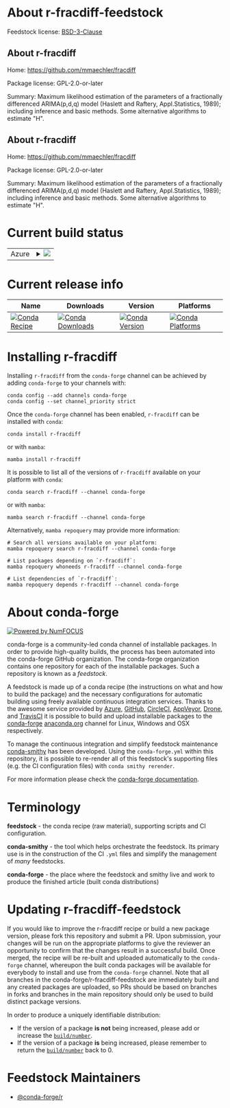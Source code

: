 About r-fracdiff-feedstock
==========================

Feedstock license: [BSD-3-Clause](https://github.com/conda-forge/r-fracdiff-feedstock/blob/main/LICENSE.txt)


About r-fracdiff
----------------

Home: https://github.com/mmaechler/fracdiff

Package license: GPL-2.0-or-later

Summary: Maximum likelihood estimation of the parameters of a fractionally differenced ARIMA(p,d,q) model (Haslett and Raftery, Appl.Statistics, 1989); including inference and basic methods.  Some alternative algorithms to estimate "H".

About r-fracdiff
----------------

Home: https://github.com/mmaechler/fracdiff

Package license: GPL-2.0-or-later

Summary: Maximum likelihood estimation of the parameters of a fractionally differenced ARIMA(p,d,q) model (Haslett and Raftery, Appl.Statistics, 1989); including inference and basic methods.  Some alternative algorithms to estimate "H".

Current build status
====================


<table>
    
  <tr>
    <td>Azure</td>
    <td>
      <details>
        <summary>
          <a href="https://dev.azure.com/conda-forge/feedstock-builds/_build/latest?definitionId=1154&branchName=main">
            <img src="https://dev.azure.com/conda-forge/feedstock-builds/_apis/build/status/r-fracdiff-feedstock?branchName=main">
          </a>
        </summary>
        <table>
          <thead><tr><th>Variant</th><th>Status</th></tr></thead>
          <tbody><tr>
              <td>linux_64_r_base4.2</td>
              <td>
                <a href="https://dev.azure.com/conda-forge/feedstock-builds/_build/latest?definitionId=1154&branchName=main">
                  <img src="https://dev.azure.com/conda-forge/feedstock-builds/_apis/build/status/r-fracdiff-feedstock?branchName=main&jobName=linux&configuration=linux%20linux_64_r_base4.2" alt="variant">
                </a>
              </td>
            </tr><tr>
              <td>linux_64_r_base4.3</td>
              <td>
                <a href="https://dev.azure.com/conda-forge/feedstock-builds/_build/latest?definitionId=1154&branchName=main">
                  <img src="https://dev.azure.com/conda-forge/feedstock-builds/_apis/build/status/r-fracdiff-feedstock?branchName=main&jobName=linux&configuration=linux%20linux_64_r_base4.3" alt="variant">
                </a>
              </td>
            </tr><tr>
              <td>linux_aarch64_r_base4.2</td>
              <td>
                <a href="https://dev.azure.com/conda-forge/feedstock-builds/_build/latest?definitionId=1154&branchName=main">
                  <img src="https://dev.azure.com/conda-forge/feedstock-builds/_apis/build/status/r-fracdiff-feedstock?branchName=main&jobName=linux&configuration=linux%20linux_aarch64_r_base4.2" alt="variant">
                </a>
              </td>
            </tr><tr>
              <td>linux_aarch64_r_base4.3</td>
              <td>
                <a href="https://dev.azure.com/conda-forge/feedstock-builds/_build/latest?definitionId=1154&branchName=main">
                  <img src="https://dev.azure.com/conda-forge/feedstock-builds/_apis/build/status/r-fracdiff-feedstock?branchName=main&jobName=linux&configuration=linux%20linux_aarch64_r_base4.3" alt="variant">
                </a>
              </td>
            </tr><tr>
              <td>linux_ppc64le_r_base4.2</td>
              <td>
                <a href="https://dev.azure.com/conda-forge/feedstock-builds/_build/latest?definitionId=1154&branchName=main">
                  <img src="https://dev.azure.com/conda-forge/feedstock-builds/_apis/build/status/r-fracdiff-feedstock?branchName=main&jobName=linux&configuration=linux%20linux_ppc64le_r_base4.2" alt="variant">
                </a>
              </td>
            </tr><tr>
              <td>linux_ppc64le_r_base4.3</td>
              <td>
                <a href="https://dev.azure.com/conda-forge/feedstock-builds/_build/latest?definitionId=1154&branchName=main">
                  <img src="https://dev.azure.com/conda-forge/feedstock-builds/_apis/build/status/r-fracdiff-feedstock?branchName=main&jobName=linux&configuration=linux%20linux_ppc64le_r_base4.3" alt="variant">
                </a>
              </td>
            </tr><tr>
              <td>osx_64_r_base4.2</td>
              <td>
                <a href="https://dev.azure.com/conda-forge/feedstock-builds/_build/latest?definitionId=1154&branchName=main">
                  <img src="https://dev.azure.com/conda-forge/feedstock-builds/_apis/build/status/r-fracdiff-feedstock?branchName=main&jobName=osx&configuration=osx%20osx_64_r_base4.2" alt="variant">
                </a>
              </td>
            </tr><tr>
              <td>osx_64_r_base4.3</td>
              <td>
                <a href="https://dev.azure.com/conda-forge/feedstock-builds/_build/latest?definitionId=1154&branchName=main">
                  <img src="https://dev.azure.com/conda-forge/feedstock-builds/_apis/build/status/r-fracdiff-feedstock?branchName=main&jobName=osx&configuration=osx%20osx_64_r_base4.3" alt="variant">
                </a>
              </td>
            </tr><tr>
              <td>osx_arm64_r_base4.2</td>
              <td>
                <a href="https://dev.azure.com/conda-forge/feedstock-builds/_build/latest?definitionId=1154&branchName=main">
                  <img src="https://dev.azure.com/conda-forge/feedstock-builds/_apis/build/status/r-fracdiff-feedstock?branchName=main&jobName=osx&configuration=osx%20osx_arm64_r_base4.2" alt="variant">
                </a>
              </td>
            </tr><tr>
              <td>osx_arm64_r_base4.3</td>
              <td>
                <a href="https://dev.azure.com/conda-forge/feedstock-builds/_build/latest?definitionId=1154&branchName=main">
                  <img src="https://dev.azure.com/conda-forge/feedstock-builds/_apis/build/status/r-fracdiff-feedstock?branchName=main&jobName=osx&configuration=osx%20osx_arm64_r_base4.3" alt="variant">
                </a>
              </td>
            </tr><tr>
              <td>win_64</td>
              <td>
                <a href="https://dev.azure.com/conda-forge/feedstock-builds/_build/latest?definitionId=1154&branchName=main">
                  <img src="https://dev.azure.com/conda-forge/feedstock-builds/_apis/build/status/r-fracdiff-feedstock?branchName=main&jobName=win&configuration=win%20win_64_" alt="variant">
                </a>
              </td>
            </tr>
          </tbody>
        </table>
      </details>
    </td>
  </tr>
</table>

Current release info
====================

| Name | Downloads | Version | Platforms |
| --- | --- | --- | --- |
| [![Conda Recipe](https://img.shields.io/badge/recipe-r--fracdiff-green.svg)](https://anaconda.org/conda-forge/r-fracdiff) | [![Conda Downloads](https://img.shields.io/conda/dn/conda-forge/r-fracdiff.svg)](https://anaconda.org/conda-forge/r-fracdiff) | [![Conda Version](https://img.shields.io/conda/vn/conda-forge/r-fracdiff.svg)](https://anaconda.org/conda-forge/r-fracdiff) | [![Conda Platforms](https://img.shields.io/conda/pn/conda-forge/r-fracdiff.svg)](https://anaconda.org/conda-forge/r-fracdiff) |

Installing r-fracdiff
=====================

Installing `r-fracdiff` from the `conda-forge` channel can be achieved by adding `conda-forge` to your channels with:

```
conda config --add channels conda-forge
conda config --set channel_priority strict
```

Once the `conda-forge` channel has been enabled, `r-fracdiff` can be installed with `conda`:

```
conda install r-fracdiff
```

or with `mamba`:

```
mamba install r-fracdiff
```

It is possible to list all of the versions of `r-fracdiff` available on your platform with `conda`:

```
conda search r-fracdiff --channel conda-forge
```

or with `mamba`:

```
mamba search r-fracdiff --channel conda-forge
```

Alternatively, `mamba repoquery` may provide more information:

```
# Search all versions available on your platform:
mamba repoquery search r-fracdiff --channel conda-forge

# List packages depending on `r-fracdiff`:
mamba repoquery whoneeds r-fracdiff --channel conda-forge

# List dependencies of `r-fracdiff`:
mamba repoquery depends r-fracdiff --channel conda-forge
```


About conda-forge
=================

[![Powered by
NumFOCUS](https://img.shields.io/badge/powered%20by-NumFOCUS-orange.svg?style=flat&colorA=E1523D&colorB=007D8A)](https://numfocus.org)

conda-forge is a community-led conda channel of installable packages.
In order to provide high-quality builds, the process has been automated into the
conda-forge GitHub organization. The conda-forge organization contains one repository
for each of the installable packages. Such a repository is known as a *feedstock*.

A feedstock is made up of a conda recipe (the instructions on what and how to build
the package) and the necessary configurations for automatic building using freely
available continuous integration services. Thanks to the awesome service provided by
[Azure](https://azure.microsoft.com/en-us/services/devops/), [GitHub](https://github.com/),
[CircleCI](https://circleci.com/), [AppVeyor](https://www.appveyor.com/),
[Drone](https://cloud.drone.io/welcome), and [TravisCI](https://travis-ci.com/)
it is possible to build and upload installable packages to the
[conda-forge](https://anaconda.org/conda-forge) [anaconda.org](https://anaconda.org/)
channel for Linux, Windows and OSX respectively.

To manage the continuous integration and simplify feedstock maintenance
[conda-smithy](https://github.com/conda-forge/conda-smithy) has been developed.
Using the ``conda-forge.yml`` within this repository, it is possible to re-render all of
this feedstock's supporting files (e.g. the CI configuration files) with ``conda smithy rerender``.

For more information please check the [conda-forge documentation](https://conda-forge.org/docs/).

Terminology
===========

**feedstock** - the conda recipe (raw material), supporting scripts and CI configuration.

**conda-smithy** - the tool which helps orchestrate the feedstock.
                   Its primary use is in the construction of the CI ``.yml`` files
                   and simplify the management of *many* feedstocks.

**conda-forge** - the place where the feedstock and smithy live and work to
                  produce the finished article (built conda distributions)


Updating r-fracdiff-feedstock
=============================

If you would like to improve the r-fracdiff recipe or build a new
package version, please fork this repository and submit a PR. Upon submission,
your changes will be run on the appropriate platforms to give the reviewer an
opportunity to confirm that the changes result in a successful build. Once
merged, the recipe will be re-built and uploaded automatically to the
`conda-forge` channel, whereupon the built conda packages will be available for
everybody to install and use from the `conda-forge` channel.
Note that all branches in the conda-forge/r-fracdiff-feedstock are
immediately built and any created packages are uploaded, so PRs should be based
on branches in forks and branches in the main repository should only be used to
build distinct package versions.

In order to produce a uniquely identifiable distribution:
 * If the version of a package **is not** being increased, please add or increase
   the [``build/number``](https://docs.conda.io/projects/conda-build/en/latest/resources/define-metadata.html#build-number-and-string).
 * If the version of a package **is** being increased, please remember to return
   the [``build/number``](https://docs.conda.io/projects/conda-build/en/latest/resources/define-metadata.html#build-number-and-string)
   back to 0.

Feedstock Maintainers
=====================

* [@conda-forge/r](https://github.com/conda-forge/r/)

